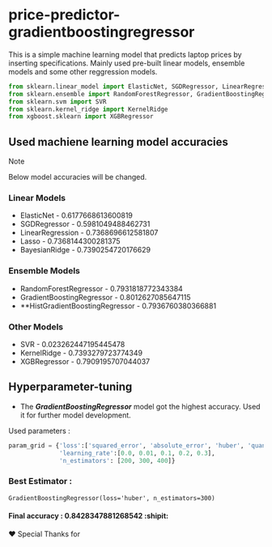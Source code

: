# price-predictor-gradientboostingregressor

This is a simple machine learning model that predicts laptop prices by inserting specifications. Mainly used pre-built linear models, ensemble models and some other reggression models.

```python
from sklearn.linear_model import ElasticNet, SGDRegressor, LinearRegression, Lasso, BayesianRidge
from sklearn.ensemble import RandomForestRegressor, GradientBoostingRegressor, HistGradientBoostingRegressor
from sklearn.svm import SVR
from sklearn.kernel_ridge import KernelRidge
from xgboost.sklearn import XGBRegressor
```

## Used machiene learning model accuracies

> [!NOTE]
> Below model accuracies will be changed.

### Linear Models
* ElasticNet - 0.6177668613600819
* SGDRegressor - 0.5981049488462731
* LinearRegression - 0.7368696612581807
* Lasso - 0.7368144300281375
* BayesianRidge - 0.7390254720176629

### Ensemble Models
* RandomForestRegressor - 0.7931818772343384
* GradientBoostingRegressor - 0.8012627085647115
* **HistGradientBoostingRegressor - 0.7936760380366881

### Other Models
* SVR - 0.023262447195445478
* KernelRidge - 0.7393279723774349
* XGBRegressor  - 0.7909195707044037

## Hyperparameter-tuning

- The ***GradientBoostingRegressor*** model got the highest accuracy. Used it for further model development.

Used parameters :
```python
param_grid = {'loss':['squared_error', 'absolute_error', 'huber', 'quantile'],
              'learning_rate':[0.0, 0.01, 0.1, 0.2, 0.3],
              'n_estimators': [200, 300, 400]}
```

### Best Estimator :
```
GradientBoostingRegressor(loss='huber', n_estimators=300)
```
#### Final accuracy : 0.8428347881268542 :shipit:

❤ Special Thanks for 
